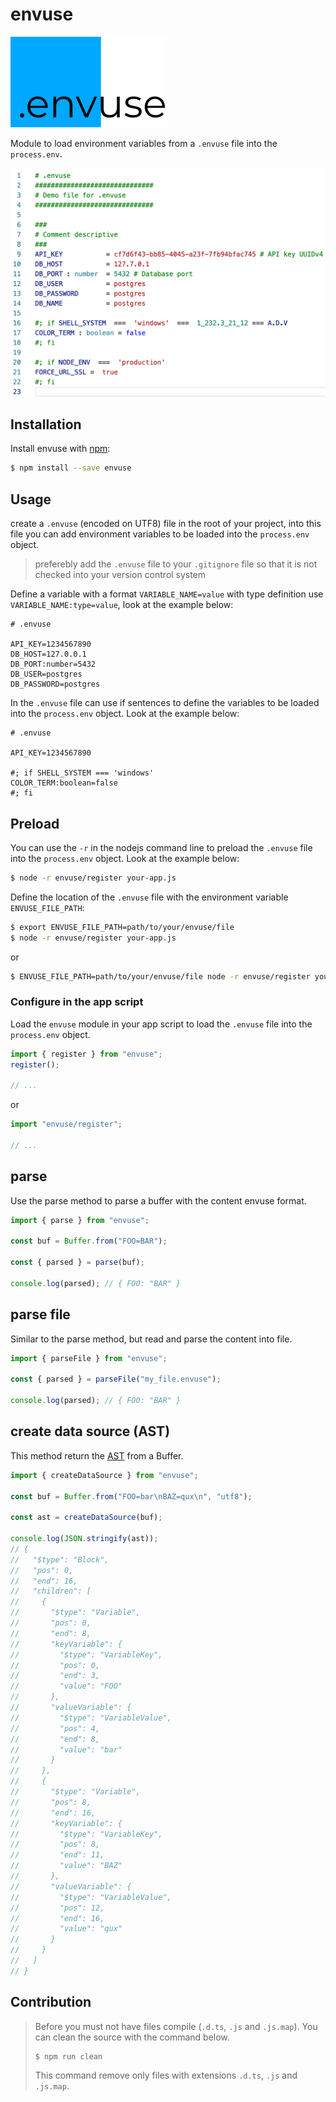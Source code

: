 # envuse

![](./assets/brand/brand@250w.png)

Module to load environment variables from a `.envuse` file into the `process.env`.

![](./assets/sample-syntax-highlighting-for-envuse.png)

## Installation

Install envuse with [npm](https://www.npmjs.com/):

```sh
$ npm install --save envuse
```

## Usage

create a `.envuse` (encoded on UTF8) file in the root of your project, into this file you can add environment variables to be loaded into the `process.env` object.

> preferebly add the `.envuse` file to your `.gitignore` file so that it is not checked into your version control system

Define a variable with a format `VARIABLE_NAME=value` with type definition use `VARIABLE_NAME:type=value`, look at the example below:

```envuse
# .envuse

API_KEY=1234567890
DB_HOST=127.0.0.1
DB_PORT:number=5432
DB_USER=postgres
DB_PASSWORD=postgres
```

In the `.envuse` file can use if sentences to define the variables to be loaded into the `process.env` object. Look at the example below:

```envuse
# .envuse

API_KEY=1234567890

#; if SHELL_SYSTEM === 'windows'
COLOR_TERM:boolean=false
#; fi
```

## Preload

You can use the `-r` in the nodejs command line to preload the `.envuse` file into the `process.env` object. Look at the example below:

```sh
$ node -r envuse/register your-app.js
```

Define the location of the `.envuse` file with the environment variable `ENVUSE_FILE_PATH`:

```sh
$ export ENVUSE_FILE_PATH=path/to/your/envuse/file
$ node -r envuse/register your-app.js
```

or

```sh
$ ENVUSE_FILE_PATH=path/to/your/envuse/file node -r envuse/register your-app.js
```

### Configure in the app script

Load the `envuse` module in your app script to load the `.envuse` file into the `process.env` object.

```ts
import { register } from "envuse";
register();

// ...
```

or

```ts
import "envuse/register";

// ...
```

## parse

Use the parse method to parse a buffer with the content envuse format.

```ts
import { parse } from "envuse";

const buf = Buffer.from("FOO=BAR");

const { parsed } = parse(buf);

console.log(parsed); // { FOO: "BAR" }
```

## parse file

Similar to the parse method, but read and parse the content into file.

```ts
import { parseFile } from "envuse";

const { parsed } = parseFile("my_file.envuse");

console.log(parsed); // { FOO: "BAR" }
```

## create data source (AST)

This method return the [AST](https://en.wikipedia.org/wiki/Abstract_syntax_tree) from a Buffer.

```ts
import { createDataSource } from "envuse";

const buf = Buffer.from("FOO=bar\nBAZ=qux\n", "utf8");

const ast = createDataSource(buf);

console.log(JSON.stringify(ast));
// {
//   "$type": "Block",
//   "pos": 0,
//   "end": 16,
//   "children": [
//     {
//       "$type": "Variable",
//       "pos": 0,
//       "end": 8,
//       "keyVariable": {
//         "$type": "VariableKey",
//         "pos": 0,
//         "end": 3,
//         "value": "FOO"
//       },
//       "valueVariable": {
//         "$type": "VariableValue",
//         "pos": 4,
//         "end": 8,
//         "value": "bar"
//       }
//     },
//     {
//       "$type": "Variable",
//       "pos": 8,
//       "end": 16,
//       "keyVariable": {
//         "$type": "VariableKey",
//         "pos": 8,
//         "end": 11,
//         "value": "BAZ"
//       },
//       "valueVariable": {
//         "$type": "VariableValue",
//         "pos": 12,
//         "end": 16,
//         "value": "qux"
//       }
//     }
//   ]
// }
```

## Contribution

> Before you must not have files compile (`.d.ts`, `.js` and `.js.map`). You can clean the source with the command below.
>
> ```shell
> $ npm run clean
> ```
>
> This command remove only files with extensions `.d.ts`, `.js` and `.js.map`.
